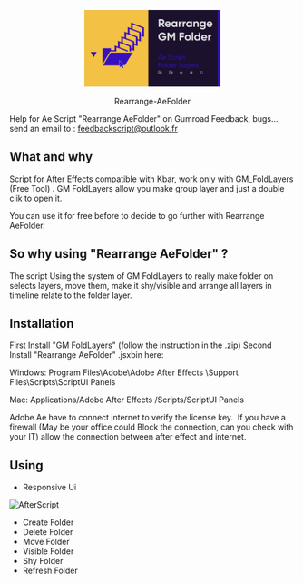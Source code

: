 <p align="center">
	<img alt="AfterScript" title="AfterScript" src="./VIGNETTE.png" width="240">
</p>
<p align="center">Rearrange-AeFolder</p>

Help for Ae Script "Rearrange AeFolder" on Gumroad
Feedback, bugs... send an email to : feedbackscript@outlook.fr

## What and why

Script for After Effects compatible with Kbar, work only with GM_FoldLayers (Free Tool)  .
GM FoldLayers allow you make group layer and just a double clik to open it.

You can use it for free before to decide to go further with Rearrange AeFolder.

## So why using "Rearrange AeFolder" ?

The script Using the system of GM FoldLayers to really make folder on selects layers, move them, make it shy/visible and arrange all layers in timeline relate to the folder layer.

## Installation

First Install "GM FoldLayers" (follow the instruction in the .zip)
Second Install "Rearrange AeFolder" .jsxbin here:

Windows: Program Files\Adobe\Adobe After Effects \Support Files\Scripts\ScriptUI Panels

Mac: Applications/Adobe After Effects /Scripts/ScriptUI Panels

Adobe Ae have to connect internet to verify the license key. 
If you have a firewall (May be your office could Block the connection, can you check with your IT) allow the connection between after effect and internet. 

## Using

- Responsive Ui
<p align="left">
	<img alt="AfterScript" title="AfterScript" src="./f0545988370a1f9254269a4cfbd2ca41aa42da75/Ui_panel_1.gif" width="240">
</p>
<p align="left">

- Create Folder
- Delete Folder
- Move Folder
- Visible Folder
- Shy Folder
- Refresh Folder

